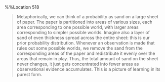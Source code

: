 %%Location 518 
> Metaphorically, we can think of a probability as sand on a large sheet of paper. The paper is partitioned into areas of various sizes, each area corresponding to one possible world, with larger areas corresponding to simpler possible worlds. Imagine also a layer of sand of even thickness spread across the entire sheet: this is our prior probability distribution. Whenever an observation is made that rules out some possible worlds, we remove the sand from the corresponding areas of the paper and redistribute it evenly over the areas that remain in play. Thus, the total amount of sand on the sheet never changes, it just gets concentrated into fewer areas as observational evidence accumulates. This is a picture of learning in its purest form. 